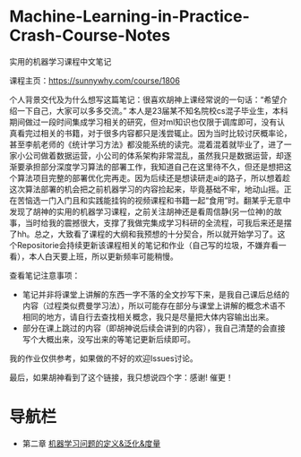 # Machine-Learning-in-Practice-Crash-Course-Notes
实用的机器学习课程中文笔记

课程主页：https://sunnywhy.com/course/1806

个人背景交代及为什么想写这篇笔记：很喜欢胡神上课经常说的一句话：“希望介绍一下自己，大家可以多多交流。” 本人是23届某不知名院校cs混子毕业生，本科期间做过一段时间集成学习相关的研究，但对ml知识也仅限于调库即可，没有认真看完过相关的书籍，对于很多内容都只是浅尝辄止。因为当时比较讨厌概率论，甚至李航老师的《统计学习方法》都没能系统的读完。混着混着就毕业了，进了一家小公司做着数据运营，小公司的体系架构非常混乱，虽然我只是数据运营，却逐渐要承担部分深度学习算法的部署工作，我知道自己在这里待不久，但还是想把这个算法项目完整的部署优化完再走。因为后续还是想读研走ai的路子，所以想着趁这次算法部署的机会把之前机器学习的内容捡起来，毕竟基础不牢，地动山摇。正在苦恼选一门入门且和实践能挂钩的视频课程和书籍一起“食用”时。翻某乎无意中发现了胡神的实用的机器学习课程，之前关注胡神还是看周信静(另一位神)的故事，当时给我的震撼很大，支撑了我做完集成学习科研的全流程，可我后来还是摆了hh。总之，大致看了课程的大纲和我预想的十分契合，所以就开始学习了。这个Repositorie会持续更新该课程相关的笔记和作业（自己写的垃圾，不嫌弃看一看），本人白天要上班，所以更新频率可能稍慢。

查看笔记注意事项：
- 笔记并非将课堂上讲解的东西一字不落的全文抄写下来，是我自己课后总结的内容（过程类似费曼学习法），所以可能存在部分与课堂上讲解的概念术语不相同的地方，请自行去查找相关概念，我只是尽量把大体内容输出出来。
- 部分在课上跳过的内容（即胡神说后续会讲到的内容），我自己清楚的会直接写个大概出来，没写出来的等笔记更新后续即可。


我的作业仅供参考，如果做的不好的欢迎Issues讨论。

最后，如果胡神看到了这个链接，我只想说四个字：感谢! 催更！

# 导航栏
- 第二章 [机器学习问题的定义&泛化&度量](https://github.com/mura1n)
